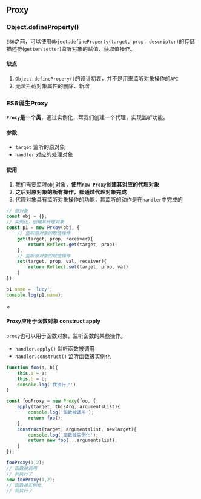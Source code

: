 ## Proxy
### Object.defineProperty()
`ES6`之前，可以使用`Object.defineProperty(target, prop, descriptor)`的存储描述符(`getter/setter`)监听对象的赋值、获取值操作。
#### 缺点
1. `Object.definePropery()`的设计初衷，并不是用来监听对象操作的`API`
2. 无法拦截对象属性的删除、新增

### ES6诞生Proxy
**`Proxy`是一个类**，通过实例化，帮我们创建一个代理，实现监听功能。

#### 参数
- `target` 监听的原对象
- `handler` 对应的处理对象

#### 使用
1. 我们需要监听`obj`对象，**使用`new Proxy`创建其对应的代理对象**
2. **之后对原对象的所有操作，都通过代理对象完成**
3. 代理对象具有监听对象操作的功能，其监听的动作是在`handler`中完成的
```js
// 原对象
const obj = {};
// 实例化，创建其代理对象
const p1 = new Prxoy(obj, {
    // 监听原对象的取值操作
    get(target, prop, receiver){
        return Reflect.get(target, prop);
    },
    // 监听原对象的赋值操作
    set(target, prop, val, receiver){
        return Reflect.set(target, prop, val)
    }
});

p1.name = 'lucy';
console.log(p1.name);
```
≈

#### Proxy应用于函数对象 construct apply
`proxy`也可以用于函数对象，监听函数的某些操作。

- `handler.apply()` 监听函数被调用
- `handler.construct()` 监听函数被实例化
```js
function foo(a, b){
    this.a = a;
    this.b = b;
    console.log('我执行了')
}

const fooProxy = new Proxy(foo, {
    apply(target, thisArg, argumentsList){
        console.log('函数被调用');
        return foo();
    },
    construct(target, argumentslist, newTarget){
        console.log('函数被实例化');
        return new foo(...argumentslist);
    }
});

fooProxy(1,2);
// 函数被调用
// 我执行了
new fooProxy(1,2);
// 函数被实例化
// 我执行了
```
